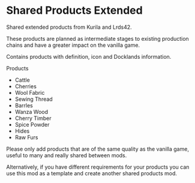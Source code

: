 # Shared Products Extended

Shared extended products from Kurila and Lrds42.

These products are planned as intermediate stages to existing production chains and have a greater impact on the vanilla game.

Contains products with definition, icon and Docklands information.

Products

- Cattle
- Cherries
- Wool Fabric
- Sewing Thread
- Barrles
- Wanza Wood
- Cherry Timber
- Spice Powder
- Hides
- Raw Furs

Please only add products that are of the same quality as the vanilla game, useful to many and really shared between mods.

Alternatively, if you have different requirements for your products you can use this mod as a template and create another shared products mod.
